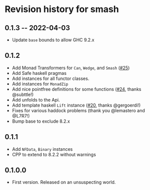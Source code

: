# Revision history for smash

## 0.1.3 -- 2022-04-03

* Update `base` bounds to allow GHC 9.2.x

## 0.1.2

* Add Monad Transformers for `Can`, `Wedge`, and `Smash` ([#25](https://github.com/emilypi/smash/pull/25))
* Add Safe haskell pragmas
* Add instances for all functor classes.
* Add instances for `MonadZip`
* Add nice pointfree definitions for some functions ([#24](https://github.com/emilypi/smash/pull/24), thanks @subttle!)
* Add unfolds to the Api.
* Add template haskell `Lift` instance ([#20](https://github.com/emilypi/smash/pull/20), thanks @gergoerdi!)
* Fixes for various haddock problems (thank you @lemastero and @L7R7!)
* Bump base to exclude 8.2.x

## 0.1.1

* Add `NFData`, `Binary` instances
* CPP to extend to 8.2.2 without warnings

## 0.1.0.0

* First version. Released on an unsuspecting world.
